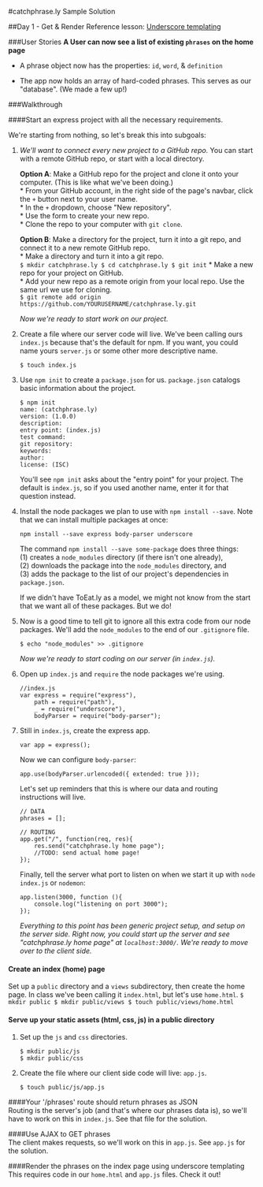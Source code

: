 #catchphrase.ly Sample Solution

##Day 1 - Get & Render
Reference lesson: [Underscore templating](https://github.com/sf-wdi-18/notes/tree/master/lectures/week-03/day_3_todo_ajax/dawn_templating)

###User Stories
**A User can now see a list of existing `phrases` on the home page**

* A phrase object now has the properties: `id`, `word`, & `definition`

* The app now holds an array of hard-coded phrases. This serves as our "database". (We made a few up!)

###Walkthrough  

####Start an express project with all the necessary requirements. 

We're starting from nothing, so let's break this into subgoals:
      
1. *We'll want to connect every new project to a GitHub repo.* You can start with a remote GitHub repo, or start with a local directory.   

	**Option A**: Make a GitHub repo for the project and clone it onto your computer. (This is like what we've been doing.)   
		* From your GitHub account, in the right side of the page's navbar, click the `+` button next to your user name.    
		* In the `+` dropdown, choose "New repository".  
		* Use the form to create your new repo.   
		* Clone the repo to your computer with `git clone`.   

	**Option B**: Make a directory for the project, turn it into a git repo, and connect it to a new remote GitHub repo.    
		* Make a directory and turn it into a git repo.   
			```
			$ mkdir catchphrase.ly
			$ cd catchphrase.ly
			$ git init
			```
		* Make a new repo for your project on GitHub.   
		* Add your new repo as a remote origin from your local repo. Use the same url we use for cloning.    
			```
			$ git remote add origin https://github.com/YOURUSERNAME/catchphrase.ly.git
			```   
			
			
			    
	*Now we're ready to start work on our project.*

2. Create a file where our server code will live. We've been calling ours `index.js` because that's the default for npm. If you want, you could name yours `server.js` or some other more descriptive name.

	```
	$ touch index.js
	```

3. Use `npm init` to create a `package.json` for us. `package.json` catalogs basic information about the project. 

	```
	$ npm init
	name: (catchphrase.ly) 
	version: (1.0.0) 
	description: 
	entry point: (index.js) 
	test command: 
	git repository: 
	keywords: 
	author: 
	license: (ISC) 
	```
	You'll see `npm init` asks about the "entry point" for your project. The default is `index.js`, so if you used another name, enter it for that question instead.

4. Install the node packages we plan to use with `npm install --save`. Note that we can install multiple packages at once:

	```
	npm install --save express body-parser underscore
	```

	The command `npm install --save some-package` does three things:   
   	(1) creates a `node_modules` directory (if there isn't one already),    
   	(2) downloads the package into the `node_modules` directory, and    
   	(3) adds the package to the list of our project's dependencies in `package.json`.

   	If we didn't have ToEat.ly as a model, we might not know from the start that we want all of these packages. But we do!

5. Now is a good time to tell git to ignore all this extra code from our node packages.  We'll add the `node_modules` to the end of our `.gitignore` file.
	```
	$ echo "node_modules" >> .gitignore
	```   
	   
	   
   	*Now we're ready to start coding on our server (in `index.js`).*


6. Open up `index.js` and `require` the node packages we're using.
	```
	//index.js
	var express = require("express"),
	    path = require("path"),
	    _ = require("underscore"),
	    bodyParser = require("body-parser");
	```
 

7. Still in `index.js`, create the express app.   
	```
	var app = express();
	```
	Now we can configure `body-parser`:   
	```
	app.use(bodyParser.urlencoded({ extended: true }));
	```
	Let's set up reminders that this is where our data and routing instructions will live.   
	```
	// DATA
	phrases = [];

	// ROUTING
	app.get("/", function(req, res){
		res.send("catchphrase.ly home page");
		//TODO: send actual home page!
	});

	```
	Finally, tell the server what port to listen on when we start it up with `node index.js` or `nodemon`:
	```
	app.listen(3000, function (){
  		console.log("listening on port 3000");
	});
	```   
   
   
	*Everything to this point has been generic project setup, and setup on the server side. Right now, you could start up the server and see "catchphrase.ly home page" at `localhost:3000/`. We're ready to move over to the client side.*


#### Create an index (home) page

Set up a `public` directory and a `views` subdirectory, then create the home page. In class we've been calling it `index.html`, but let's use `home.html`.
	```
	$ mkdir public
	$ mkdir public/views
	$ touch public/views/home.html
	```

#### Serve up your static assets (html, css, js) in a public directory

1. Set up the `js` and `css` directories.
	```
	$ mkdir public/js
	$ mkdir public/css
	```
2. Create the file where our client side code will live: `app.js`.
	```
	$ touch public/js/app.js
	```

####Your '/phrases' route should return phrases as JSON   
Routing is the server's job (and that's where our phrases data is), so we'll have to work on this in `index.js`. See that file for the solution.

####Use AJAX to GET phrases   
The client makes requests, so we'll work on this in `app.js`. See `app.js` for the solution. 

####Render the phrases on the index page using underscore templating    
This requires code in our `home.html` and `app.js` files. Check it out!


